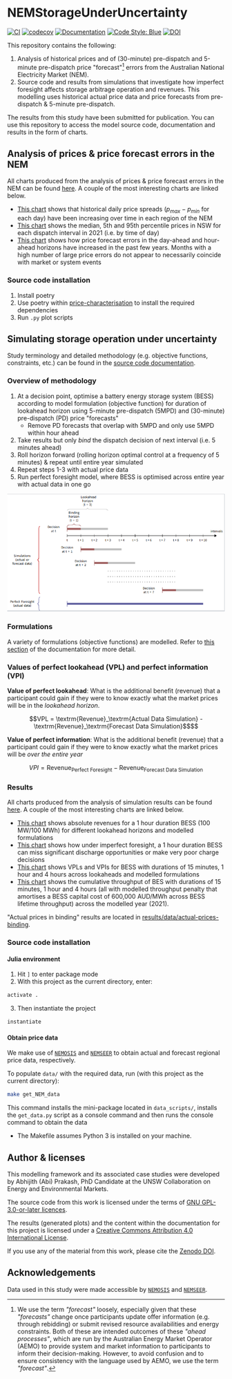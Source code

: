 # NEMStorageUnderUncertainty

[![CI](https://github.com/prakaa/NEMStorageUnderUncertainty/actions/workflows/CI.yml/badge.svg)](https://github.com/prakaa/NEMStorageUnderUncertainty/actions/workflows/CI.yml)
[![codecov](https://codecov.io/gh/prakaa/NEMStorageUnderUncertainty/branch/master/graph/badge.svg?token=K14NYRGFPX)](https://codecov.io/gh/prakaa/NEMStorageUnderUncertainty)
[![Documentation](https://github.com/prakaa/NEMStorageUnderUncertainty/actions/workflows/Docs.yml/badge.svg)](https://prakaa.github.io/NEMStorageUnderUncertainty/dev/)
[![Code Style: Blue](https://img.shields.io/badge/code%20style-blue-4495d1.svg)](https://github.com/invenia/BlueStyle)
[![DOI](https://zenodo.org/badge/554035321.svg)](https://zenodo.org/badge/latestdoi/554035321)

This repository contains the following:
  1. Analysis of historical prices and of (30-minute) pre-dispatch and 5-minute pre-dispatch price "forecast"[^1] errors from the Australian National Electricity Market (NEM).
  2. Source code and results from simulations that investigate how imperfect foresight affects storage arbitrage operation and revenues. This modelling uses historical actual price data and price forecasts from pre-dispatch & 5-minute pre-dispatch.
  
The results from this study have been submitted for publication. You can use this repository to access the model source code, documentation and results in the form of charts. 

[^1]: We use the term *"forecast"* loosely, especially given that these *"forecasts"* change once participants update offer information (e.g. through rebidding) or submit revised resource availabilities and energy constraints. Both of these are intended outcomes of these *"ahead processes"*, which are run by the Australian Energy Market Operator (AEMO) to provide system and market information to participants to inform their decision-making. However, to avoid confusion and to ensure consistency with the language used by AEMO, we use the term *"forecast"*.

## Analysis of prices & price forecast errors in the NEM

All charts produced from the analysis of prices & price forecast errors in the NEM can be found [here](price-characterisation/plots). A couple of the most interesting charts are linked below.

- [This chart](price-characterisation/plots/historical/spreads/historical_daily_price_spreads.pdf) shows that historical daily price spreads ($p_{max} - p_{min}$ for each day) have been increasing over time in each region of the NEM
- [This chart](price-characterisation/plots/historical/nsw/tod.pdf) shows the median, 5th and 95th percentile prices in NSW for each dispatch interval in 2021 (i.e. by time of day)
- [This chart](price-characterisation/plots/historical/errors/price_errors_nemwide_2012_2021.pdf) shows how price forecast errors in the day-ahead and hour-ahead horizons have increased in the past few years. Months with a high number of large price errors do not appear to necessarily coincide with market or system events

### Source code installation

1. Install poetry
2. Use poetry within [price-characterisation](./price-characterisation) to install the required dependencies
3. Run `.py` plot scripts

## Simulating storage operation under uncertainty

Study terminology and detailed methodology (e.g. objective functions, constraints, etc.) can be found in the [source code documentation](https://prakaa.github.io/NEMStorageUnderUncertainty/).

### Overview of methodology

1. At a decision point, optimise a battery energy storage system (BESS) according to model formulation (objective function) for duration of lookahead horizon using 5-minute pre-dispatch (5MPD) and (30-minute) pre-dispatch (PD) price "forecasts"
    - Remove PD forecasts that overlap with 5MPD and only use 5MPD within hour ahead
2. Take results but only *bind* the dispatch decision of next interval (i.e. 5 minutes ahead)
3. Roll horizon forward (rolling horizon optimal control at a frequency of 5 minutes) & repeat until entire year simulated
4. Repeat steps 1-3 with actual price data
5. Run perfect foresight model, where BESS is optimised across entire year with actual data in one go

![Simulation procedure](docs/src/sim_example.png)

### Formulations

A variety of formulations (objective functions) are modelled. Refer to [this section](https://prakaa.github.io/NEMStorageUnderUncertainty/dev/formulations/) of the documentation for more detail.

### Values of perfect lookahead (VPL) and perfect information (VPI)

**Value of perfect lookahead**: What is the additional benefit (revenue) that a participant
could gain if they were to know exactly what the market prices will be in the *lookahead
horizon*.

```math
VPL = \textrm{Revenue}_\textrm{Actual Data Simulation} -  \textrm{Revenue}_\textrm{Forecast Data Simulation}$$
```

**Value of perfect information**: What is the additional benefit (revenue) that a participant
could gain if they were to know exactly what the market prices will be *over the entire
year*

```math
VPI = \textrm{Revenue}_\textrm{Perfect Foresight} -  \textrm{Revenue}_\textrm{Forecast Data Simulation}
```

### Results

All charts produced from the analysis of simulation results can be found [here](results/plots). A couple of the most interesting charts are linked below.

- [This chart](results/plots/revenues/NSW_100.0MWh_100.0MW_allformulations_revenue.pdf) shows absolute revenues for a 1 hour duration BESS (100 MW/100 MWh) for different lookahead horizons and modelled formulations
- [This chart](results/plots/operation/NSW_100MW_100MWh_Revenue_Lookahead.pdf) shows how under imperfect foresight, a 1 hour duration BESS can miss significant discharge opportunities or make very poor charge decisions
- [This chart](results/plots/vpl_vpi/NSW_100_allformulations_vpl_vpi.pdf) shows VPLs and VPIs for BESS with durations of 15 minutes, 1 hour and 4 hours across lookaheads and modelled formulations
- [This chart](results/plots/throughput/NSW_100_arbitrage_throughputpenalty_no_degradation_600000_throughputs.pdf) shows the cumulative throughput of BES with durations of 15 minutes, 1 hour and 4 hours (all with modelled throughput penalty that amortises a BESS capital cost of 600,000 AUD/MWh across BESS lifetime throughput) across the modelled year (2021).

"Actual prices in binding" results are located in [results/data/actual-prices-binding](results/data/actual-prices-binding).

### Source code installation

#### Julia environment

1. Hit `]` to enter package mode
2. With this project as the current directory, enter:
  ```julia
  activate .
  ```
3. Then instantiate the project
  ```julia
  instantiate
  ```
#### Obtain price data

We make use of [`NEMOSIS`](https://github.com/UNSW-CEEM/NEMOSIS) and [`NEMSEER`](https://github.com/UNSW-CEEM/NEMSEER) to obtain actual and forecast regional price data, respectively.

To populate `data/` with the required data, run (with this project as the current directory):
```bash
make get_NEM_data
```
This command installs the mini-package located in `data_scripts/`, installs the `get_data.py` script as a console command and then runs the console command to obtain the data

- The Makefile assumes Python 3 is installed on your machine.

## Author & licenses

This modelling framework and its associated case studies were developed by Abhijith (Abi) Prakash, PhD Candidate at the UNSW Collaboration on Energy and Environmental Markets.

The source code from this work is licensed under the terms of [GNU GPL-3.0-or-later licences](./LICENSE).

The results (generated plots) and the content within the documentation for this project is licensed under a [Creative Commons Attribution 4.0 International License](http://creativecommons.org/licenses/by/4.0/).

If you use any of the material from this work, please cite the [Zenodo DOI](https://zenodo.org/badge/latestdoi/554035321).

## Acknowledgements

Data used in this study were made accessible by [`NEMOSIS`](https://github.com/UNSW-CEEM/NEMOSIS) and [`NEMSEER`](https://github.com/UNSW-CEEM/NEMSEER).
